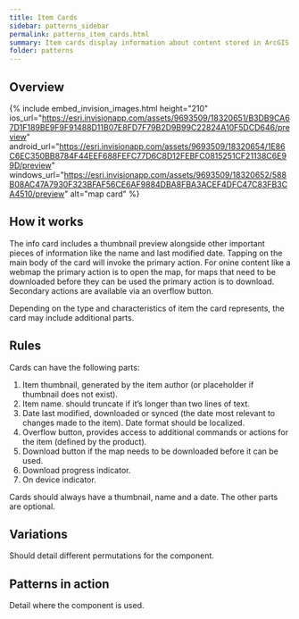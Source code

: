 ```yaml
---
title: Item Cards
sidebar: patterns_sidebar
permalink: patterns_item_cards.html
summary: Item cards display information about content stored in ArcGIS Online like maps or Workforce projects; they provide and entry point to other actions and views within an application. 
folder: patterns
---
```


## Overview
{% include embed_invision_images.html 
   	height="210" 
	ios_url="https://esri.invisionapp.com/assets/9693509/18320651/B3DB9CA67D1F189BE9F9F91488D11B07E8FD7F79B2D9B99C22824A10F5DCD646/preview" 
	android_url="https://esri.invisionapp.com/assets/9693509/18320654/1E86C6EC350BB8784F44EEF688FEFC77D6C8D12FEBFC0815251CF21138C6E99D/preview" 
	windows_url="https://esri.invisionapp.com/assets/9693509/18320652/588B08AC47A7930F323BFAF56CE6AF9884DBA8FBA3ACEF4DFC47C83FB3CA4510/preview" 
	alt="map card"
	%}

## How it works

The info card includes a thumbnail preview alongside other important pieces of information like the name and last modified date. Tapping on the main body of the card will invoke the primary action. For onine content like a webmap the primary action is to open the map, for maps that need to be downloaded before they can be used the primary action is to download. Secondary actions are available via an overflow button.

Depending on the type and characteristics of item the card represents, the card may include additional parts. 

## Rules

Cards can have the following parts:

 1. Item thumbnail, generated by the item author (or placeholder if thumbnail does not exist).
 2. Item name. should truncate if it’s longer than two lines of text.
 3. Date last modified, downloaded or synced (the date most relevant to changes made to the item). Date format should be localized.
 4. Overflow button, provides access to additional commands or actions for the item (defined by the product).
 5. Download button if the map needs to be downloaded before it can be used.
 6. Download progress indicator.
 7. On device indicator.

Cards should always have a thumbnail, name and a date. The other parts are optional. 

## Variations 

Should detail different permutations for the component.

## Patterns in action 

Detail where the component is used. 
